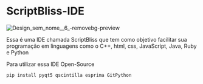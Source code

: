 # ScriptBliss-IDE
![Design_sem_nome__6_-removebg-preview](https://github.com/Luirafa2022/ScriptBliss-IDE/assets/100379672/cc5b4ba7-d04b-4342-86cc-f96cf597ae3b)

Essa é uma IDE chamada ScriptBliss que tem como objetivo facilitar sua programação em linguagens como o C++, html, css, JavaScript, Java, Ruby e Python

Para utilizar essa IDE Open-Source
```
pip install pyqt5 qscintilla esprima GitPython
```
